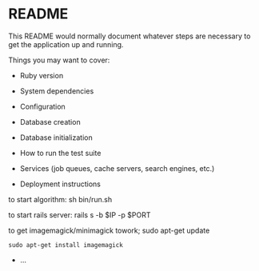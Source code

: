 # README

This README would normally document whatever steps are necessary to get the
application up and running.

Things you may want to cover:

* Ruby version

* System dependencies

* Configuration

* Database creation

* Database initialization

* How to run the test suite

* Services (job queues, cache servers, search engines, etc.)

* Deployment instructions

to start algorithm: sh bin/run.sh

to start rails server: rails s -b $IP -p $PORT

to get imagemagick/minimagick towork;
    sudo apt-get update
    
    sudo apt-get install imagemagick

* ...
